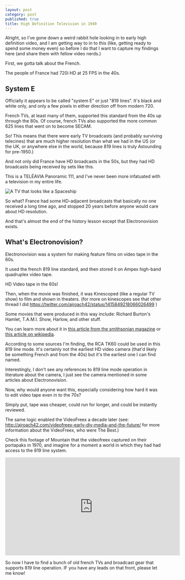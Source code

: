 ```yaml
---
layout: post
category: post
published: true
title: High Definition Television in 1949
---
```

Alright, so I've gone down a weird rabbit hole looking in to early high definition video, and I am getting way to in to this (like, getting ready to spend some money even) so before I do that I want to capture my findings here (and share them with fellow video nerds.)

First, we gotta talk about the French. 

The people of France had 720i HD at 25 FPS in the 40s. 

## System E

Officially it appears to be called "system E" or just "819 lines". It's black and white only, and only a few pixels in either direction off from modern 720.

French TVs, at least many of them, supported this standard from the 40s up through the 80s. Of course, french TVs also supported the more common 625 lines that went on to become SECAM. 

So! This means that there were early TV broadcasts (and probably surviving telecines) that are much higher resolution than what we had in the US (or the UK, or anywhere else in the world, because 819 lines is truly Astounding for pre-1950.)

And not only did France have HD broadcasts in the 50s, but they had HD broadcasts being received by sets like this. 

This is a TELÉAVIA Panoramic 111, and I've never been more infatuated with a television in my entire life.

![A TV that looks like a Spaceship]({{site.baseurl}}/images/E6mOcADXsAIiwt5.png)

So what? France had some HD-adjacent broadcasts that basically no one received a long time ago, and stopped 20 years before anyone would care about HD resolution. 

And that's almost the end of the history lesson except that Electronovision exists.

## What's Electronovision?

Electronovision was a system for making feature films on video tape in the 60s. 

It used the french 819 line standard, and then stored it on Ampex high-band quadruplex video tape. 

HD Video tape in the 60s!

Then, when the movie was finished, it was Kinescoped (like a regular TV show)  to film and shown in theaters. (for more on kinescopes see that other thread I did https://twitter.com/ajroach42/status/1415849218066026499 )

Some movies that were produced in this way include: Richard Burton's Hamlet, T.A.M.I. Show, Harlow, and other stuff. 

You can learn more about it in [this article from the smithsonian magazine](https://www.smithsonianmag.com/arts-culture/the-rock-concert-that-captured-an-era-11375757/) or [this article on wikipedia](https://en.wikipedia.org/wiki/Electronovision).

According to some sources I'm finding, the RCA TK60 could be used in this 819 line mode. It's certainly not the earliest HD video camera (that'd likely be something French and from the 40s) but it's the earliest one I can find named.

Interestingly, I don't see any references to 819 line mode operation in literature about the camera, I just see the camera mentioned in some articles about Electronovision.

Now, why would anyone want this, especially considering how hard it was to edit video tape even in to the 70s? 

Simply put, tape was cheaper, could run for longer, and could be instantly reviewed.

The same logic enabled the VideoFreex a decade later (see: http://ajroach42.com/videofreex-early-diy-media-and-the-future/ for more information about the VideoFreex, who were The Best.)

Check this footage of Mountain that the videofreex captured on their portapaks in 1970, and imagine for a moment a world in which they had had access to the 819 line system.

<iframe width="560" height="315" sandbox="allow-same-origin allow-scripts allow-popups" src="https://mountaintown.video/videos/embed/d99e5df4-d013-4a40-978c-84122e2eec51?start=3m56s&warningTitle=0" frameborder="0" allowfullscreen></iframe>

So now I have to find a bunch of old french TVs and broadcast gear that supports 819 line operation. IF you have any leads on that front, please let me know!
